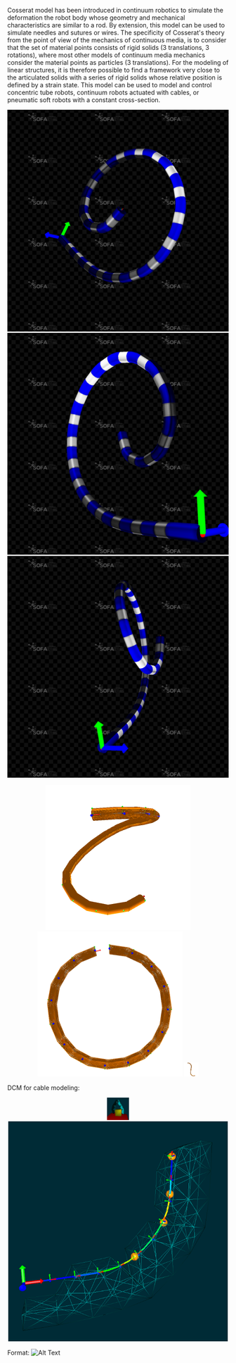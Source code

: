 Cosserat model has been introduced in continuum robotics to simulate the deformation the robot body whose geometry and mechanical characteristics are similar to a rod.
By extension, this model can be used to simulate needles and sutures or wires.
The specificity of Cosserat's theory from the point of view of the mechanics of continuous media, is to consider that the set of material points consists of rigid solids (3 translations, 3 rotations), where most other models of continuum media mechanics consider the material points as particles (3 translations).
For the modeling of linear structures, it is therefore possible to find a framework very close to the articulated solids with a series of rigid solids whose relative position is defined by a strain state.
This model can be used to model and control concentric tube robots, continuum robots actuated with cables, or pneumatic soft robots with a constant cross-section.

<p align="center">
  <img src="/doc/images/multiSectionWithColorMap1.png" title="DCM as an implant">
  <img src="/doc/images/multiSectionWithColorMap2.png" title="DCM as an implant">
  <img src="/doc/images/multiSectionWithColorMap3.png" title="DCM as an implant">
</p>

<p align="center">
  <img src="/doc/images/actuationConstraint_2.png" width="330" title="DCM Beam actuation using a given cable">
  <img src="doc/images/circleActuationConstraint.png" width="330" title="DCM Beam actuation using a given cable">
  <img src="/doc/images/actuationConstraint_1.png" width="33O" title="DCM Beam actuation using a cable">
</p>

DCM for cable modeling:
<p align="center">
  <img src="/scenes/mesh/cosseratgripper_2.png" width="50O" title="DCM for cable modeling">
  <img src="/doc/images/tenCossseratSections.png" width="500" title="DCM for cable modeling ">
</p>



Format: ![Alt Text](url)
